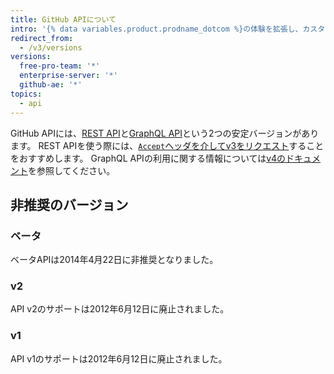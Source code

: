 ```yaml
---
title: GitHub APIについて
intro: '{% data variables.product.prodname_dotcom %}の体験を拡張し、カスタマイズするために、{% data variables.product.prodname_dotcom %}のAPIについて学んでください。'
redirect_from:
  - /v3/versions
versions:
  free-pro-team: '*'
  enterprise-server: '*'
  github-ae: '*'
topics:
  - api
---
```


GitHub APIには、[REST API](/rest)と[GraphQL API](/graphql)という2つの安定バージョンがあります。 REST APIを使う際には、[`Accept`ヘッダを介してv3をリクエスト](/v3/media/#request-specific-version)することをおすすめします。 GraphQL APIの利用に関する情報については[v4のドキュメント](/graphql)を参照してください。

## 非推奨のバージョン

### ベータ

ベータAPIは2014年4月22日に非推奨となりました。

### v2

API v2のサポートは2012年6月12日に廃止されました。

### v1

API v1のサポートは2012年6月12日に廃止されました。
